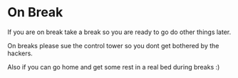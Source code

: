 # On Break

If you are on break take a break so you are ready to go do other things later.


On breaks please sue the control tower so you dont get bothered by the hackers.

Also if you can go home and get some rest in a real bed during breaks :)
